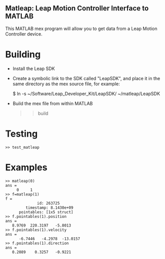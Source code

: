 ## Matleap: Leap Motion Controller Interface to MATLAB

This MATLAB mex program will allow you to get data from
a Leap Motion Controller device.

# Building

* Install the Leap SDK
* Create a symbolic link to the SDK called "LeapSDK", and
  place it in the same directory as the mex source file, for example:

    $ ln -s ~/Software/Leap_Developer_Kit/LeapSDK/ ~/matleap/LeapSDK

* Build the mex file from within MATLAB

    >> build

# Testing

    >> test_matleap

# Examples
    >> matleap(0)
    ans =
         0     1
    >> f=matleap(1)
    f =
                  id: 263725
             timestamp: 8.1430e+09
          pointables: [1x5 struct]
    >> f.pointables(1).position
    ans =
       8.9769  220.3197   -5.8013
    >> f.pointables(1).velocity
    ans =
          -6.7446   -4.2978  -13.0157
    >> f.pointables(1).direction
    ans =
       0.2089    0.3257   -0.9221
